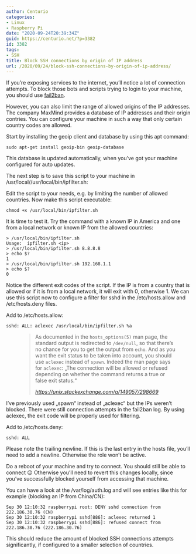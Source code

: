 ```yaml
---
author: Centurio
categories:
- Linux
- Raspberry Pi
date: "2020-09-24T20:39:34Z"
guid: https://centurio.net/?p=3382
id: 3382
tags:
- SSH
title: Block SSH connections by origin of IP address
url: /2020/09/24/block-ssh-connections-by-origin-of-ip-address/
---
```

If you&#8217;re exposing services to the internet, you&#8217;ll notice a lot of connection attempts. To block those bots and scripts trying to login to your machine, you should use <a href="https://centurio.net/2020/09/22/protect-ssh-services-with-fail2ban/" data-type="post" data-id="3355">fail2ban</a>.

However, you can also limit the range of allowed origins of the IP addresses. The company MaxMind provides a database of IP addresses and their origin contries. You can configure your machine in such a way that only certain country codes are allowed.

Start by installing the geoip client and database by using this apt command:

<pre class="wp-block-code"><code>sudo apt-get install geoip-bin geoip-database</code></pre>

This database is updated automatically, when you&#8217;ve got your machine configured for auto updates.

The next step is to save this script to your machine in /usr/local//usr/local/bin/ipfilter.sh:

Edit the script to your needs, e.g. by limiting the number of allowed countries. Now make this script executable:

<pre class="wp-block-code"><code>chmod +x /usr/local/bin/ipfilter.sh</code></pre>

It is time to test it. Try the command with a known IP in America and one from a local network or known IP from the allowed countries:

<pre class="wp-block-code"><code>> /usr/local/bin/ipfilter.sh
Usage:  ipfilter.sh &lt;ip>
> /usr/local/bin/ipfilter.sh 8.8.8.8
> echo $?
1
> /usr/local/bin/ipfilter.sh 192.168.1.1
> echo $?
0</code></pre>

Notice the different exit codes of the script. If the IP is from a country that is allowed or if it is from a local network, it will exit with 0, otherwise 1. We can use this script now to configure a filter for sshd in the /etc/hosts.allow and /etc/hosts.deny files.

Add to /etc/hosts.allow:

<pre class="wp-block-code"><code>sshd: ALL: aclexec /usr/local/bin/ipfilter.sh %a
</code></pre><figure class="wp-block-pullquote">

> As documented in the `hosts_options(5)` man page, the standard output is redirected to `/dev/null`, so that there&#8217;s no chance for you to get the output from `echo`. And as you want the exit status to be taken into account, you should use `aclexec` instead of `spawn`. Indeed the man page says for `aclexec`: &#8222;The connection will be allowed or refused depending on whether the command returns a true or false exit status.&#8220;
> 
> <cite>https://unix.stackexchange.com/a/149057/298669</cite></figure> 

I&#8217;ve previously used &#8222;spawn&#8220; instead of &#8222;aclexec&#8220; but the IPs weren&#8217;t blocked. There were still connection attempts in the fail2ban log. By using aclexec, the exit code will be properly used for filtering.

Add to /etc/hosts.deny:

<pre class="wp-block-code"><code>sshd: ALL
</code></pre>

Please note the trailing newline. If this is the last entry in the hosts file, you&#8217;ll need to add a newline. Otherwise the role won&#8217;t be active.

Do a reboot of your machine and try to connect. You should still be able to connect 😉 Otherwise you&#8217;ll need to revert this changes locally, since you&#8217;ve successfully blocked yourself from accessing that machine.

You can have a look at the /var/log/auth.log and will see entries like this for example (blocking an IP from China/CN):

<pre class="wp-block-code"><code>Sep 30 12:10:32 raspberrypi root: DENY sshd connection from 222.186.30.76 (CN)
Sep 30 12:10:32 raspberrypi sshd&#91;886]: aclexec returned 1
Sep 30 12:10:32 raspberrypi sshd&#91;886]: refused connect from 222.186.30.76 (222.186.30.76)</code></pre>

This should reduce the amount of blocked SSH connections attempts significantly, if configured to a smaller selection of countries.